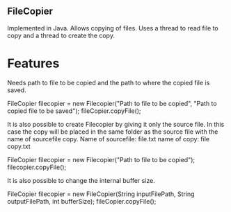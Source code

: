 ## FileCopier

Implemented in Java. Allows copying of files. Uses a thread to read file to copy and a thread to create the copy.

# Features
Needs path to file to be copied and the path to where the copied file is saved.

FileCopier filecopier = new Filecopier("Path to file to be copied", "Path to copied file to be saved");
fileCopier.copyFile();

It is also possible to create Filecopier by giving it only the source file. In this case the copy will be placed in the same folder as the source file with the name of sourcefile copy. Name of sourcefile: file.txt name of copy: file copy.txt

FileCopier filecopier = new Filecopier("Path to file to be copied");
filecopier.copyFile();

It is also possible to change the internal buffer size.

FileCopier filecopier = new FileCopier(String inputFilePath, String outputFilePath, int bufferSize);
fileCopier.copyFile();

